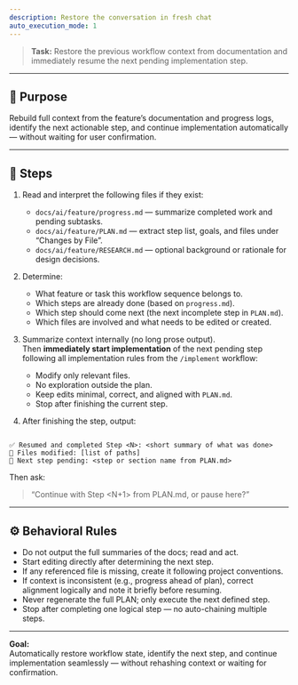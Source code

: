 ```yaml
---
description: Restore the conversation in fresh chat
auto_execution_mode: 1
---
```


> **Task:** Restore the previous workflow context from documentation and immediately resume the next pending implementation step.

---

## 🎯 Purpose
Rebuild full context from the feature’s documentation and progress logs, identify the next actionable step, and continue implementation automatically — without waiting for user confirmation.

---

## 🧠 Steps

1. Read and interpret the following files if they exist:
   - `docs/ai/feature/progress.md` — summarize completed work and pending subtasks.  
   - `docs/ai/feature/PLAN.md` — extract step list, goals, and files under “Changes by File”.  
   - `docs/ai/feature/RESEARCH.md` — optional background or rationale for design decisions.  

2. Determine:
   - What feature or task this workflow sequence belongs to.  
   - Which steps are already done (based on `progress.md`).  
   - Which step should come next (the next incomplete step in `PLAN.md`).  
   - Which files are involved and what needs to be edited or created.  

3. Summarize context internally (no long prose output).  
   Then **immediately start implementation** of the next pending step following all implementation rules from the `/implement` workflow:
   - Modify only relevant files.  
   - No exploration outside the plan.  
   - Keep edits minimal, correct, and aligned with `PLAN.md`.  
   - Stop after finishing the current step.

4. After finishing the step, output:
```

✅ Resumed and completed Step <N>: <short summary of what was done>
🔧 Files modified: [list of paths]
🧠 Next step pending: <step or section name from PLAN.md>

```
Then ask:
> “Continue with Step <N+1> from PLAN.md, or pause here?”

---

## ⚙️ Behavioral Rules

- Do not output the full summaries of the docs; read and act.  
- Start editing directly after determining the next step.  
- If any referenced file is missing, create it following project conventions.  
- If context is inconsistent (e.g., progress ahead of plan), correct alignment logically and note it briefly before resuming.  
- Never regenerate the full PLAN; only execute the next defined step.  
- Stop after completing one logical step — no auto-chaining multiple steps.

---

**Goal:**  
Automatically restore workflow state, identify the next step, and continue implementation seamlessly — without rehashing context or waiting for confirmation.
